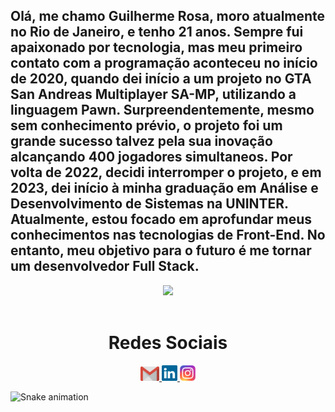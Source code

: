 
## Olá, me chamo Guilherme Rosa, moro atualmente no Rio de Janeiro, e tenho 21 anos. Sempre fui apaixonado por tecnologia, mas meu primeiro contato com a programação aconteceu no início de 2020, quando dei início a um projeto no GTA San Andreas Multiplayer SA-MP, utilizando a linguagem Pawn. Surpreendentemente, mesmo sem conhecimento prévio, o projeto foi um grande sucesso talvez pela sua inovação alcançando 400 jogadores simultaneos. Por volta de 2022, decidi interromper o projeto, e em 2023, dei início à minha graduação em Análise e Desenvolvimento de Sistemas na UNINTER. Atualmente, estou focado em aprofundar meus conhecimentos nas tecnologias de Front-End. No entanto, meu objetivo para o futuro é me tornar um desenvolvedor Full Stack.

<div>
  <div  align="center"> 
  <img  jolly="180em" src="https://github-readme-stats.vercel.app/api?username=guilhermerxsa&show_icons=true&theme=great-gatsby&include_all_commits=true&count_private=true"/>
</div>
<br>
 
  <div  align="center"> 
  <h1 align="center">Redes Sociais</h1>
    <a href = "mailto: work.semnomomentoemdesenvolvimento">
      <img width="30" src="gmail.svg">
    </a>
    <a href = "https://www.linkedin.com/in/semusernomomento/">
      <img width="25" src="linkedin.svg">
    </a>
    <a href = "https://www.instagram.com/guilhermerxsa/">
      <img width="25" src="instagram.png">
    </a>
</div>
  
![Snake animation](https://github.com/LuigiGF/LuigiGF/blob/output/github-contribution-grid-snake.svg)
